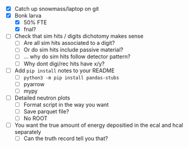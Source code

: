 - [x] Catch up snowmass/laptop on git
- [x] Bonk larva
  - [x] 50% FTE
  - [x] fnal?
- [ ] Check that sim hits / digits dichotomy makes sense
  - [ ] Are all sim hits associated to a digit?
  - [ ] Or do sim hits include passive material?
  - [ ] ... why do sim hits follow detector pattern?
  - [ ] Why dont digi/rec hits have x/y?
- [ ] Add `pip install` notes to your README
  - [ ] `python3 -m pip install pandas-stubs`
  - [ ] pyarrow
  - [ ] mypy
- [ ] Detailed neutron plots
  - [ ] Format script in the way you want
  - [ ] Save parquet file?
  - [ ] No ROOT
- [ ] You want the true amount of energy depositied in the ecal and hcal separately
  - [ ] Can the truth record tell you that?
